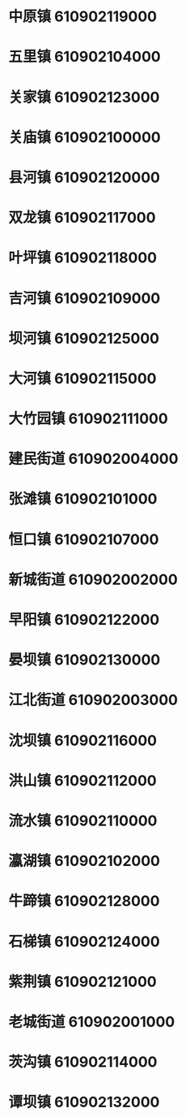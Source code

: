 # 中原镇 610902119000
# 五里镇 610902104000
# 关家镇 610902123000
# 关庙镇 610902100000
# 县河镇 610902120000
# 双龙镇 610902117000
# 叶坪镇 610902118000
# 吉河镇 610902109000
# 坝河镇 610902125000
# 大河镇 610902115000
# 大竹园镇 610902111000
# 建民街道 610902004000
# 张滩镇 610902101000
# 恒口镇 610902107000
# 新城街道 610902002000
# 早阳镇 610902122000
# 晏坝镇 610902130000
# 江北街道 610902003000
# 沈坝镇 610902116000
# 洪山镇 610902112000
# 流水镇 610902110000
# 瀛湖镇 610902102000
# 牛蹄镇 610902128000
# 石梯镇 610902124000
# 紫荆镇 610902121000
# 老城街道 610902001000
# 茨沟镇 610902114000
# 谭坝镇 610902132000
